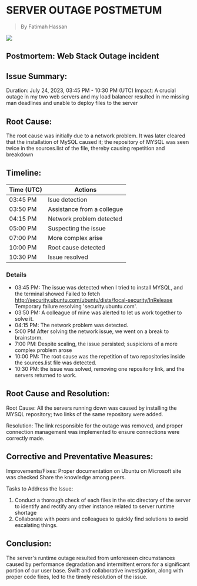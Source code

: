 # SERVER OUTAGE POSTMETUM
> By Fatimah Hassan

![](https://www.canva.com/design/DAFrPslHNH8/GwAJbO5b6A3q0HJCGkuWzQ/edit)

## <strong>Postmortem: Web Stack Outage incident</strong>

## <strong>Issue Summary: </strong>

Duration: July 24, 2023,  03:45 PM - 10:30 PM (UTC)
Impact: A crucial outage in my two web servers and my load balancer resulted in me missing man
deadlines and unable to deploy files to the server


## <strong>Root Cause: </strong>
The root cause was initially due to a network problem. It was later cleared that the installation of MySQL caused it;
the repository of MYSQL was seen twice in the sources.list of the file, thereby causing repetition and breakdown

## <strong>Timeline: </strong>
| Time (UTC) | Actions |
|  --------- | ------- |
| 03:45 PM   | Isue detection        |
| 03:50	PM   | Assistance from a collegue |
| 04:15 PM   | Network problem detected |
| 05:00 PM   | Suspecting the issue |
| 07:00 PM   | More complex arise |
| 10:00 PM   | Root cause detected |
| 10:30 PM   | Issue resolved |

### Details
- 03:45 PM: The issue was detected when I tried to install MYSQL, and the terminal showed  Failed
to fetch http://security.ubuntu.com/ubuntu/dists/focal-security/InRelease  Temporary failure resolving 'security.ubuntu.com'.
- 03:50 PM: A colleague of mine was alerted to let us work together to solve it.
- 04:15 PM: The network problem was detected.
- 5:00 PM After solving the network issue, we went on a break to brainstorm.
- 7:00 PM: Despite scaling, the issue persisted; suspicions of a more complex problem arose
- 10:00 PM: The root cause was the repetition of two repositories inside the sources.list file was detected.
- 10:30 PM: the issue was solved, removing one repository link, and the servers returned to work.

## <strong>Root Cause and Resolution: </strong>
Root Cause: All the servers running down was caused by installing the MYSQL repository; two links of the same repository were added.

Resolution:  The link responsible for the outage was removed, and proper connection management was implemented to ensure connections were correctly made.

## <strong>Corrective and Preventative Measures: </strong>
Improvements/Fixes:
Proper documentation on Ubuntu on Microsoft site was checked
Share the knowledge among peers.


Tasks to Address the Issue:
1. Conduct a thorough check of each files in the etc directory of the server to identify and rectify any other instance related to server runtime shortage
2. Collaborate with peers and colleagues to quickly find solutions to avoid escalating things.

## <strong>Conclusion: </strong>
The server's runtime outage resulted from unforeseen circumstances caused by performance degradation and intermittent errors for a significant portion of our user base. Swift and collaborative investigation, along with proper code fixes, led to the timely resolution of the issue.




















